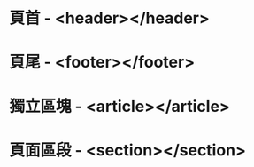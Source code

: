 # 頁首 - &lt;header&gt;&lt;/header&gt;

# 頁尾 - &lt;footer&gt;&lt;/footer&gt;

# 獨立區塊 - &lt;article&gt;&lt;/article&gt;

# 頁面區段 - &lt;section&gt;&lt;/section&gt;



